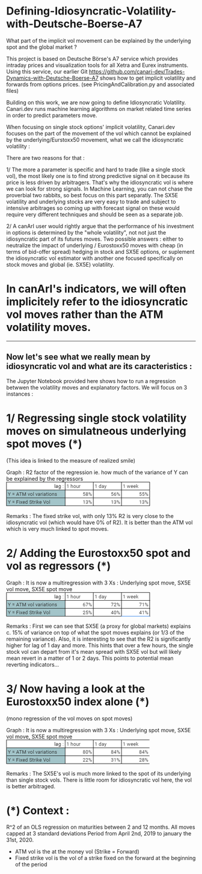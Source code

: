 # Defining-Idiosyncratic-Volatility-with-Deutsche-Boerse-A7
What part of the implicit vol movement can be explained by the underlying spot and the global market ?

This project is based on Deutsche Börse's A7 service which provides intraday prices and visualization tools for all Xetra and Eurex instruments.
Using this service, our earlier Git https://github.com/canari-dev/Trades-Dynamics-with-Deutsche-Boerse-A7 shows how to get implicit volatility and forwards from options prices.
(see PricingAndCalibration.py and associated files)

Building on this work, we are now going to define Idiosyncratic Volatility.
Canari.dev runs machine learning algorithms on market related time series in order to predict parameters move.

When focusing on single stock options' implicit volatility, Canari.dev focuses on the part of the movement of the vol which cannot be explained by the underlying/Eurstoxx50 movement, what we call the idiosyncratic volatility :

There are two reasons for that :

1/ The more a parameter is specific and hard to trade (like a single stock vol), the most likely one is to find strong predictive signal on it because its price is less driven by arbitragers.
That's why the idiosyncratic vol is where we can look for strong signals.
In Machine Learning, you can not chase the proverbial two rabbits, so best focus on this part separatly.
The SX5E volatility and underlying stocks are very easy to trade and subject to intensive arbitrages so coming up with forecast signal on these would require very different techniques and should be seen as a separate job.

2/ A canArI user would rightly argue that the performance of his investment in options is determined by the "whole volatility", not not just the idiosyncratic part of its futures moves. 
Two possible answers : either to neutralize the impact of underlying / Eurostoxx50 moves with cheap (in terms of bid-offer spread) hedging in stock and SX5E options, or suplement the idiosyncratic vol estimator with another one focused specifically on stock moves and global (ie. SX5E) volatility.

# In canArI's indicators, we will often implicitely refer to the idiosyncratic vol moves rather than the ATM volatility moves.


-------------------------------------------------------------------------------------------
## Now let's see what we really mean by idiosyncratic vol  and what are its caracteristics  :

The Jupyter Notebook provided here shows how to run a regression betwwen the volatility moves and explanatory factors.
We will focus on 3 instances :

# 1/ Regressing single stock volatility moves on simulatneous underlying spot moves (*)

(This idea is linked to the measure of realized smile)

Graph : R2 factor of the regression ie. how much of the variance of Y can be explained by the regressors
![plot](./images/results1.png)


Remarks :
The fixed strike vol, with only 13% R2 is very close to the idiosyncratic vol (which would have 0% of R2).
It is better than the ATM vol which is very much linked to spot moves.


# 2/ Adding the Eurostoxx50 spot and vol as regressors (*)

Graph : It is now a multiregression with 3 Xs : Underlying spot move, SX5E vol move, SX5E spot move
![plot](./images/results2.png)


Remarks :
First we can see that SX5E (a proxy for global markets) explains c. 15% of variance on top of what the spot moves explains (or 1/3 of the remaining variance).
Also, it is interesting to see that the R2 is significantly higher for lag of 1 day and more.
This hints that over a few hours, the single stock vol can depart from it's mean spread with SX5E vol but will likely mean revert in a matter of 1 or 2 days.
This points to potential mean reverting indicators...


# 3/ Now having a look at the Eurostoxx50 index alone (*)

(mono regression of the vol moves on spot moves)

Graph : It is now a multiregression with 3 Xs : Underlying spot move, SX5E vol move, SX5E spot move
![plot](./images/results3.png)


Remarks :
The SX5E's vol is much more linked to the spot of its underlying than single stock vols.
There is little room for idiosyncratic vol here, the vol is better arbitraged.





# (*) Context : 
R^2 of an OLS regression on maturities between 2 and 12 months.
All moves capped at 3 standard deviations
Period from April 2nd, 2019 to january the 31st, 2020.
- ATM vol is the at the money vol (Strike = Forward)
- Fixed strike vol is the vol of a strike fixed on the forward at the beginning of the period
